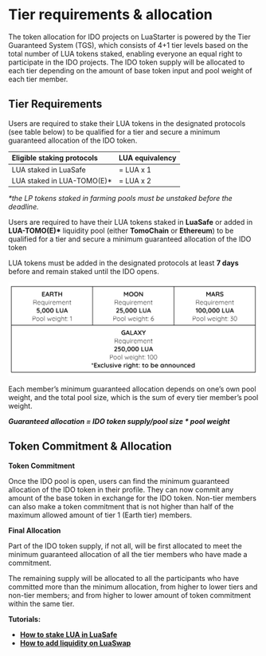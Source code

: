 # Tier requirements & allocation

The token allocation for IDO projects on LuaStarter is powered by the Tier Guaranteed System \(TGS\), which consists of 4+1 tier levels based on the total number of LUA tokens staked, enabling everyone an equal right to participate in the IDO projects. The IDO token supply will be allocated to each tier depending on the amount of base token input and pool weight of each tier member.

## **Tier Requirements**

Users are required to stake their LUA tokens in the designated protocols \(see table below\) to be qualified for a tier and secure a minimum guaranteed allocation of the IDO token. 

| **Eligible staking protocols** | **LUA equivalency** |
| :--- | :--- |
| LUA staked in LuaSafe | = LUA x 1 |
| LUA staked in LUA-TOMO\(E\)\* | = LUA x 2 |

_\*the LP tokens staked in farming pools must be unstaked before the deadline._

Users are required to have their LUA tokens staked in **LuaSafe** or added in **LUA-TOMO\(E\)\*** liquidity pool \(either **TomoChain** or **Ethereum**\) to be qualified for a tier and secure a minimum guaranteed allocation of the IDO token

LUA tokens must be added in the designated protocols at least **7 days** before and remain staked until the IDO opens.

![](../../.gitbook/assets/image%20%28110%29.png)

Each member’s minimum guaranteed allocation depends on one’s own pool weight, and the total pool size, which is the sum of every tier member’s pool weight.

_**Guaranteed allocation =  IDO token supply/pool size \* pool weight**_

## **Token Commitment & Allocation**

**Token Commitment**

Once the IDO pool is open, users can find the minimum guaranteed allocation of the IDO token in their profile. They can now commit any amount of the base token in exchange for the IDO token. Non-tier members can also make a token commitment that is not higher than half of the maximum allowed amount of tier 1 \(Earth tier\) members.   


**Final Allocation**

Part of the IDO token supply, if not all, will be first allocated to meet the minimum guaranteed allocation of all the tier members who have made a commitment. 

The remaining supply will be allocated to all the participants who have committed more than the minimum allocation, from higher to lower tiers and non-tier members; and from higher to lower amount of token commitment within the same tier.   


**Tutorials:**

* [**How to stake LUA in LuaSafe**](https://docs.tomochain.com/luaswap/luasafe)
* [**How to add liquidity on LuaSwap**](https://docs.tomochain.com/luaswap/tutorial/how-to-add-remove-liquidity-on-luaswap)

